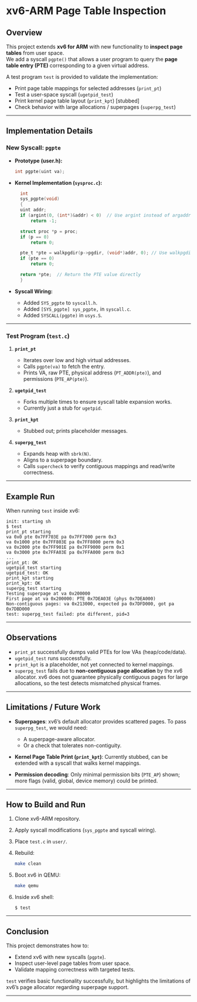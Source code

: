 
# xv6-ARM Page Table Inspection

## Overview
This project extends **xv6 for ARM** with new functionality to **inspect page tables** from user space.  
We add a syscall `pgpte()` that allows a user program to query the **page table entry (PTE)** corresponding to a given virtual address.

A test program `test` is provided to validate the implementation:
- Print page table mappings for selected addresses (`print_pt`)
- Test a user-space syscall (`ugetpid_test`)
- Print kernel page table layout (`print_kpt`) [stubbed]
- Check behavior with large allocations / superpages (`superpg_test`)

---

## Implementation Details

### New Syscall: `pgpte`
- **Prototype (user.h):**
  ```c
  int pgpte(uint va);

* **Kernel Implementation (`sysproc.c`):**

  ```c
    int 
    sys_pgpte(void)
    {
    uint addr;
    if (argint(0, (int*)&addr) < 0)  // Use argint instead of argaddr for ARM
        return -1;

    struct proc *p = proc;
    if (p == 0)
        return 0;

    pte_t *pte = walkpgdir(p->pgdir, (void*)addr, 0); // Use walkpgdir from vm.c
    if (pte == 0)
        return 0;

    return *pte;  // Return the PTE value directly
    }
  ```
* **Syscall Wiring:**

  * Added `SYS_pgpte` to `syscall.h`.
  * Added `[SYS_pgpte] sys_pgpte,` in `syscall.c`.
  * Added `SYSCALL(pgpte)` in `usys.S`.

---

### Test Program (`test.c`)

1. **`print_pt`**

   * Iterates over low and high virtual addresses.
   * Calls `pgpte(va)` to fetch the entry.
   * Prints VA, raw PTE, physical address (`PT_ADDR(pte)`), and permissions (`PTE_AP(pte)`).

2. **`ugetpid_test`**

   * Forks multiple times to ensure syscall table expansion works.
   * Currently just a stub for `ugetpid`.

3. **`print_kpt`**

   * Stubbed out; prints placeholder messages.

4. **`superpg_test`**

   * Expands heap with `sbrk(N)`.
   * Aligns to a superpage boundary.
   * Calls `supercheck` to verify contiguous mappings and read/write correctness.

---

## Example Run

When running `test` inside xv6:

```
init: starting sh
$ test
print_pt starting
va 0x0 pte 0x7FF703E pa 0x7FF7000 perm 0x3
va 0x1000 pte 0x7FF803E pa 0x7FF8000 perm 0x3
va 0x2000 pte 0x7FF901E pa 0x7FF9000 perm 0x1
va 0x3000 pte 0x7FFA03E pa 0x7FFA000 perm 0x3
...
print_pt: OK
ugetpid_test starting
ugetpid_test: OK
print_kpt starting
print_kpt: OK
superpg_test starting
Testing superpage at va 0x200000
First page at va 0x200000: PTE 0x7DEA03E (phys 0x7DEA000)
Non-contiguous pages: va 0x213000, expected pa 0x7DFD000, got pa 0x7DBD000
test: superpg_test failed: pte different, pid=3
```

---

## Observations

* `print_pt` successfully dumps valid PTEs for low VAs (heap/code/data).
* `ugetpid_test` runs successfully.
* `print_kpt` is a placeholder, not yet connected to kernel mappings.
* `superpg_test` fails due to **non-contiguous page allocation** by the xv6 allocator.
  xv6 does not guarantee physically contiguous pages for large allocations, so the test detects mismatched physical frames.

---

## Limitations / Future Work

* **Superpages**: xv6’s default allocator provides scattered pages. To pass `superpg_test`, we would need:

  * A superpage-aware allocator.
  * Or a check that tolerates non-contiguity.
* **Kernel Page Table Print (`print_kpt`)**: Currently stubbed, can be extended with a syscall that walks kernel mappings.
* **Permission decoding**: Only minimal permission bits (`PTE_AP`) shown; more flags (valid, global, device memory) could be printed.

---

## How to Build and Run

1. Clone xv6-ARM repository.
2. Apply syscall modifications (`sys_pgpte` and syscall wiring).
3. Place `test.c` in `user/`.
4. Rebuild:

   ```bash
   make clean
   
   ```
5. Boot xv6 in QEMU:

   ```bash
   make qemu
   ```
6. Inside xv6 shell:

   ```
   $ test
   ```

---

## Conclusion

This project demonstrates how to:

* Extend xv6 with new syscalls (`pgpte`).
* Inspect user-level page tables from user space.
* Validate mapping correctness with targeted tests.

`test` verifies basic functionality successfully, but highlights the limitations of xv6’s page allocator regarding superpage support.


---

